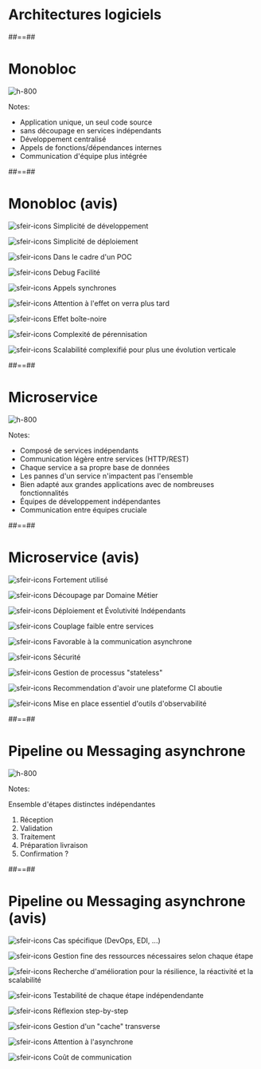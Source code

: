 <!-- .slide: class="transition" -->

# Architectures logiciels

##==##

<!-- .slide: class="full-center" -->

# Monobloc

![h-800](./assets/images/monobloc.svg)

Notes:

- Application unique, un seul code source
- sans découpage en services indépendants
- Développement centralisé
- Appels de fonctions/dépendances internes
- Communication d'équipe plus intégrée

##==##

<!-- .slide: class="with-code" -->

# Monobloc (avis)

![sfeir-icons](plus-circle)<!-- .element: style="--icon-color:green;"  --> Simplicité de développement

![sfeir-icons](plus-circle)<!-- .element: style="--icon-color:green;"  --> Simplicité de déploiement

![sfeir-icons](plus-circle)<!-- .element: style="--icon-color:green;"  --> Dans le cadre d'un POC

![sfeir-icons](plus-circle)<!-- .element: style="--icon-color:green;"  --> Debug Facilité

![sfeir-icons](minus-circle)<!-- .element: style="--icon-color:red;"  --> Appels synchrones

![sfeir-icons](minus-circle)<!-- .element: style="--icon-color:red;"  --> Attention à l'effet on verra plus tard

![sfeir-icons](minus-circle)<!-- .element: style="--icon-color:red;"  --> Effet boîte-noire

![sfeir-icons](minus-circle)<!-- .element: style="--icon-color:red;"  --> Complexité de pérennisation

![sfeir-icons](minus-circle)<!-- .element: style="--icon-color:red;"  --> Scalabilité complexifié pour plus une évolution verticale

##==##

<!-- .slide: class="full-center" -->

# Microservice

![h-800](./assets/images/microservice.svg)

Notes:

- Composé de services indépendants
- Communication légère entre services (HTTP/REST)
- Chaque service a sa propre base de données
- Les pannes d'un service n'impactent pas l'ensemble
- Bien adapté aux grandes applications avec de nombreuses fonctionnalités
- Équipes de développement indépendantes
- Communication entre équipes cruciale

##==##

<!-- .slide: class="with-code" -->

# Microservice (avis)

![sfeir-icons](plus-circle)<!-- .element: style="--icon-color:green;"  --> Fortement utilisé

![sfeir-icons](plus-circle)<!-- .element: style="--icon-color:green;"  --> Découpage par Domaine Métier

![sfeir-icons](plus-circle)<!-- .element: style="--icon-color:green;"  --> Déploiement et Évolutivité Indépendants

![sfeir-icons](plus-circle)<!-- .element: style="--icon-color:green;"  --> Couplage faible entre services

![sfeir-icons](plus-circle)<!-- .element: style="--icon-color:green;"  --> Favorable à la communication asynchrone

![sfeir-icons](minus-circle)<!-- .element: style="--icon-color:red;"  --> Sécurité

![sfeir-icons](minus-circle)<!-- .element: style="--icon-color:red;"  --> Gestion de processus "stateless"

![sfeir-icons](minus-circle)<!-- .element: style="--icon-color:red;"  --> Recommendation d'avoir une plateforme CI aboutie

![sfeir-icons](minus-circle)<!-- .element: style="--icon-color:red;"  --> Mise en place essentiel d'outils d'observabilité

##==##

<!-- .slide: class="full-center" -->

# Pipeline ou Messaging asynchrone

![h-800](./assets/images/messaging.svg)

Notes:

Ensemble d'étapes distinctes indépendantes
1. Réception
2. Validation
3. Traitement
4. Préparation livraison
5. Confirmation ?

##==##

<!-- .slide: class="with-code" -->

# Pipeline ou Messaging asynchrone (avis)

![sfeir-icons](plus-circle)<!-- .element: style="--icon-color:green;"  --> Cas spécifique (DevOps, EDI, ...)

![sfeir-icons](plus-circle)<!-- .element: style="--icon-color:green;"  --> Gestion fine des ressources nécessaires selon chaque étape

![sfeir-icons](plus-circle)<!-- .element: style="--icon-color:green;"  --> Recherche d'amélioration pour la résilience, la réactivité et la scalabilité

![sfeir-icons](plus-circle)<!-- .element: style="--icon-color:green;"  --> Testabilité de chaque étape indépendendante

![sfeir-icons](plus-circle)<!-- .element: style="--icon-color:green;"  --> Réflexion step-by-step

![sfeir-icons](minus-circle)<!-- .element: style="--icon-color:red;"  --> Gestion d'un "cache" transverse

![sfeir-icons](minus-circle)<!-- .element: style="--icon-color:red;"  --> Attention à l'asynchrone

![sfeir-icons](minus-circle)<!-- .element: style="--icon-color:red;"  --> Coût de communication
